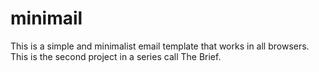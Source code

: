 # minimail
This is a simple and minimalist email template that works in all browsers. This is the second project in a series call The Brief.
